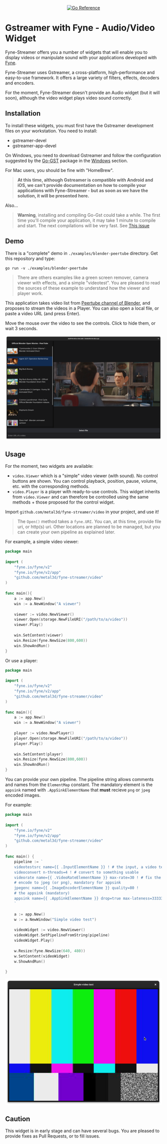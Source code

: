 <div align="center">
    <a href="https://pkg.go.dev/github.com/metal3d/fyne-streamer"><img src="https://pkg.go.dev/badge/github.com/metal3d/fyne-streamer.svg" alt="Go Reference"></a>
</div>

# Gstreamer with Fyne - Audio/Video Widget

Fyne-Streamer offers you a number of widgets that will enable you to display videos or manipulate sound with your applications developed with [Fyne](https://fyne.io).

Fyne-Streamer uses Gstreamer, a cross-platform, high-performance and easy-to-use framework. It offers a large variety of filters, effects, decoders and encoders.

For the moment, Fyne-Streamer doesn't provide an Audio widget (but it will soon), although the video widget plays video sound correctly.

## Installation

To install these widgets, you must first have the Gstreamer development files on your workstation. You need to install:

- gstreamer-devel
- gstreamer-app-devel

On Windows, you need to download Gstreamer and follow the configuration suggested by the [Go-GST](https://github.com/go-gst/go-gst) package in the [Windows](https://github.com/go-gst/go-gst#windows) section.

For Mac users, you should be fine with "HomeBrew".

> **At this time, although Gstreamer is compatible with Android and iOS, we can't provide documentation on how to compile your applications with Fyne-Streamer - but as soon as we have the solution, it will be presented here.**

Also...

> **Warning**, installing and compiling Go-Gst could take a while. The first time you'll compile your application, it may take 1 minute to compile and start. The next compilations will be very fast. See [This issue](https://github.com/go-gst/go-gst/issues/16)

## Demo

There is a "complete" demo in `./examples/blender-peertube` directory. Get this repository and type:

```
go run -v ./examples/blender-peertube
```

> There are others examples like a green screen remover, camera viewer with effects, and a simple "videotest". You are pleased to read the sources of these example to understand how the viewer and player work.


This application takes video list from [Peertube channel of Blender](https://video.blender.org/), and proposes to stream the videos in a Player. You can also open a local file, or paste a video URL (and press Enter).

Move the mouse over the video to see the controls. Click to hide them, or wait 3 seconds.

![Blender Peertube](./misc/peertube.png)

## Usage

For the moment, two widgets are available:

- `video.Viewer` which is a "simple" video viewer (with sound).  No control buttons are shown. You can control playback, position, pause, volume, etc. with the corresponding methods.
- `video.Player` is a player with ready-to-use controls. This widget inherits from `video.Viewer` and can therefore be controlled using the same methods + those proposed for the control widget.

Import `github.com/metal3d/fyne-streamer/video` in your project, and use it!

> The `Open()` method takes a `fyne.URI`. You can, at this time, provide file uri, or http(s) uri. Other locations are planned to be managed, but you can create your own pipeline as explained later.

For example, a simple video viewer:

```go
package main

import (
	"fyne.io/fyne/v2"
	"fyne.io/fyne/v2/app"
	"github.com/metal3d/fyne-streamer/video"
)

func main(){
    a := app.New()
    win := a.NewWindow("A viewer")

    viewer := video.NewViewer()
    viewer.Open(storage.NewFileURI("/path/to/a/video"))
    viewer.Play()

    win.SetContent(viewer)
    win.Resize(fyne.NewSize(800,600))
    win.ShowAndRun()
}
```


Or use a player:

```go
package main

import (
	"fyne.io/fyne/v2"
	"fyne.io/fyne/v2/app"
	"github.com/metal3d/fyne-streamer/video"
)

func main(){
    a := app.New()
    win := a.NewWindow("A viewer")

    player := video.NewPlayer()
    player.Open(storage.NewFileURI("/path/to/a/video"))
    player.Play()

    win.SetContent(player)
    win.Resize(fyne.NewSize(800,600))
    win.ShowAndRun()
}
```

You can provide your own pipeline. The pipeline string allows comments and names from the `ElementMap` constant. The mandatory element is the `appsink` named with `.AppSinkElementName` that **must** recieve `png` or `jpeg` encoded images.

For example:

```go
package main

import (
	"fyne.io/fyne/v2"
	"fyne.io/fyne/v2/app"
	"github.com/metal3d/fyne-streamer/video"
)

func main() {
	pipeline := `
    videotestsrc name={{ .InputElementName }} ! # the input, a video test
    videoconvert n-threads=4 ! # convert to something usable
    videorate name={{ .VideoRateElementName }} max-rate=30 ! # fix the framerate
    # encode to jpeg (or png), mandatory for appsink
    jpegenc name={{ .ImageEncoderElementName }} quality=80 !
    # the appsink (mandatory)
    appsink name={{ .AppSinkElementName }} drop=true max-lateness=33333 sync=true
    `

	a := app.New()
	w := a.NewWindow("Simple video test")

	videoWidget := video.NewViewer()
	videoWidget.SetPipelineFromString(pipeline)
	videoWidget.Play()

	w.Resize(fyne.NewSize(640, 480))
	w.SetContent(videoWidget)
	w.ShowAndRun()

}
```

![Video Test](./misc/videotest.png)


## Caution

This widget is in early stage and can have several bugs. You are pleased to provide fixes as Pull Requests, or to fill issues.

